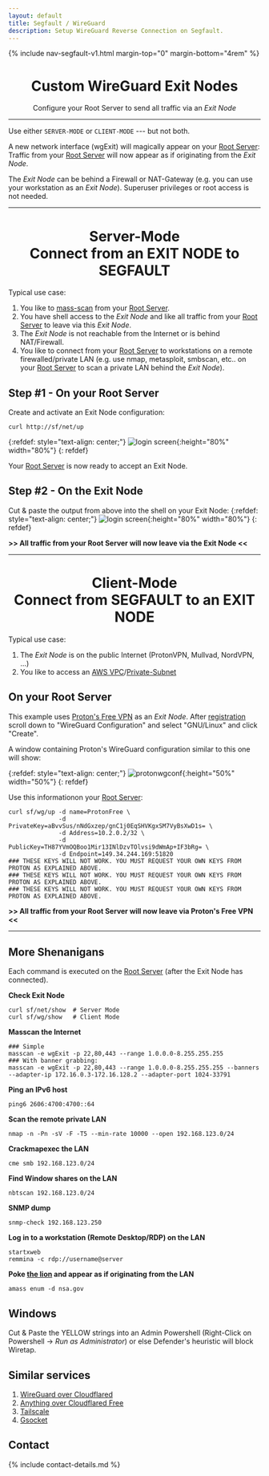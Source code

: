 ```yaml
---
layout: default
title: Segfault / WireGuard
description: Setup WireGuard Reverse Connection on Segfault.
---
```


<!-- Begin of ugly CSS navigation styling hack -->
<style>a[href$="/wireguard/"] { font-weight: bold; }</style>
<!-- End of ugly CSS navigation styling hack -->

{% include nav-segfault-v1.html margin-top="0" margin-bottom="4rem" %}

<div style="text-align:center">
    <h1>Custom WireGuard Exit Nodes</h1>
    <p>Configure your Root Server to send all traffic via an <I>Exit Node</I></p>
</div>

---
Use either `SERVER-MODE` or `CLIENT-MODE` --- but not both.

A new network interface (wgExit) will magically appear on your [Root Server](../): Traffic from your [Root Server](../) will now appear as if originating from the *Exit Node*.

The *Exit Node* can be behind a Firewall or NAT-Gateway (e.g. you can use your workstation as an *Exit Node*). Superuser privileges or root access is not needed.

---
<div style="text-align:center">
<h1>Server-Mode<BR>
Connect from an EXIT NODE to SEGFAULT</h1>
</div>

Typical use case:  
1. You like to [mass-scan](../faq/#scan) from your [Root Server](../).
1. You have shell access to the *Exit Node* and like all traffic from your [Root Server](../) to leave via this *Exit Node*.
1. The *Exit Node* is not reachable from the Internet or is behind NAT/Firewall.
1. You like to connect from your [Root Server](../) to workstations on a remote firewalled/private LAN (e.g. use nmap, metasploit, smbscan, etc.. on your [Root Server](../) to scan a private LAN behind the *Exit Node*).

## Step #1 - On your Root Server

Create and activate an Exit Node configuration:

```shell
curl http://sf/net/up
```

{:refdef: style="text-align: center;"}
![login screen](wg-up2.png){:height="80%" width="80%"}
{: refdef}

Your [Root Server](../) is now ready to accept an Exit Node.

## Step #2 - On the Exit Node

Cut & paste the output from above into the shell on your Exit Node:
{:refdef: style="text-align: center;"}
![login screen](sfwg.png){:height="80%" width="80%"}
{: refdef}

**>> All traffic from your Root Server will now leave via the Exit Node <<**

---
<div style="text-align:center">
<h1>Client-Mode<BR>
Connect from SEGFAULT to an EXIT NODE</h1>
</div>

Typical use case:  
1. The *Exit Node* is on the public Internet (ProtonVPN, Mullvad, NordVPN, ...)
1. You like to access an [AWS VPC](https://www.procustodibus.com/blog/2021/02/wireguard-with-aws-private-subnets/)/[Private-Subnet](https://docs.aws.amazon.com/vpc/latest/userguide/vpc-example-private-subnets-nat.html)

## On your Root Server

This example uses [Proton's Free VPN](https://account.protonvpn.com/signup?plan=free) as an *Exit Node*. After
[registration](https://account.protonvpn.com/signup?plan=free) scroll down to "WireGuard Configuration" and select "GNU/Linux" and click "Create".

A window containing Proton's WireGuard configuration similar to this one will show:

{:refdef: style="text-align: center;"}
![protonwgconf](protonwgconf.png){:height="50%" width="50%"}
{: refdef}

Use this informationon your [Root Server](../):

```shell
curl sf/wg/up -d name=ProtonFree \
              -d PrivateKey=aBvvSus/nNdGxzep/gnC1j0EqSHVKgxSM7VyBsXwD1s= \
              -d Address=10.2.0.2/32 \
              -d PublicKey=TH87YVmOQBoo1Mir13INlDzvTOlvsi9dWmAp+IF3bRg= \
              -d Endpoint=149.34.244.169:51820
### THESE KEYS WILL NOT WORK. YOU MUST REQUEST YOUR OWN KEYS FROM PROTON AS EXPLAINED ABOVE.
### THESE KEYS WILL NOT WORK. YOU MUST REQUEST YOUR OWN KEYS FROM PROTON AS EXPLAINED ABOVE.
### THESE KEYS WILL NOT WORK. YOU MUST REQUEST YOUR OWN KEYS FROM PROTON AS EXPLAINED ABOVE.
```

**>> All traffic from your Root Server will now leave via Proton's Free VPN <<**

---
## More Shenanigans

Each command is executed on the [Root Server](../) (after the Exit Node has connected).

__Check Exit Node__

```
curl sf/net/show  # Server Mode
curl sf/wg/show   # Client Mode
```

__Masscan the Internet__

```
### Simple
masscan -e wgExit -p 22,80,443 --range 1.0.0.0-8.255.255.255
### With banner grabbing:
masscan -e wgExit -p 22,80,443 --range 1.0.0.0-8.255.255.255 --banners --adapter-ip 172.16.0.3-172.16.128.2 --adapter-port 1024-33791
```

__Ping an IPv6 host__

```
ping6 2606:4700:4700::64
```

__Scan the remote private LAN__

```
nmap -n -Pn -sV -F -T5 --min-rate 10000 --open 192.168.123.0/24
```

__Crackmapexec the LAN__

```
cme smb 192.168.123.0/24
```

__Find Window shares on the LAN__

```
nbtscan 192.168.123.0/24
```

__SNMP dump__

```
snmp-check 192.168.123.250
```

__Log in to a workstation (Remote Desktop/RDP) on the LAN__

```
startxweb
remmina -c rdp://username@server
```

__Poke [the lion](police-cars-police-chase.gif) and appear as if originating from the LAN__

```
amass enum -d nsa.gov
```

<!-- __...and other [Hacks, Tips and Tricks](tricks.html).__ -->

## Windows

Cut & Paste the YELLOW strings into an Admin Powershell (Right-Click on Powershell -> _Run as Administrator_) or else Defender's heuristic will block Wiretap. 

## Similar services

1. [WireGuard over Cloudflared](https://iq.thc.org/wireguard-into-a-private-lan-via-cloudflare-tunnels)
1. [Anything over Cloudflared Free](https://iq.thc.org/tunnel-via-cloudflare-to-any-tcp-service)
1. [Tailscale](https://tailscale.com/)
1. [Gsocket](https://www.gsocket.io)

## Contact

{% include contact-details.md %}
